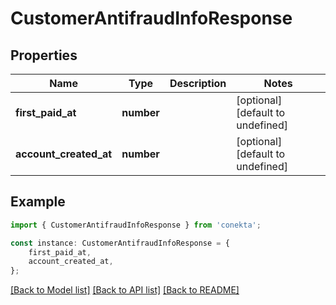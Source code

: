# CustomerAntifraudInfoResponse


## Properties

Name | Type | Description | Notes
------------ | ------------- | ------------- | -------------
**first_paid_at** | **number** |  | [optional] [default to undefined]
**account_created_at** | **number** |  | [optional] [default to undefined]

## Example

```typescript
import { CustomerAntifraudInfoResponse } from 'conekta';

const instance: CustomerAntifraudInfoResponse = {
    first_paid_at,
    account_created_at,
};
```

[[Back to Model list]](../README.md#documentation-for-models) [[Back to API list]](../README.md#documentation-for-api-endpoints) [[Back to README]](../README.md)
